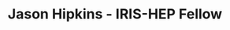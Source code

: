 ---
layout: fellow
pagetype: fellow
permalink: /fellows/tutrie.html
fellow-name: Jason Hipkins
title: Jason Hipkins - IRIS-HEP Fellow
active: false
dates:
  start: 2021-06-14
  end: 2021-09-03
photo: /assets/images/team/fellows-2021/jason-hipkins.jpg
institution: University of Maryland - College Park
e-mail: hipkinsj@terpmail.umd.edu
project_title: "Advancing an\_active learning algorithm for more efficient generation\
  \ of Monte Carlo for exclusion plots"
focus-area: as
project_goal: >
  Current methods for computing excursion sets of black-box functions (equivalently
  finding iso-hypersurfaces of n-dimensional scalar multivariate functions) are embarrassingly
  parallel
  and computationally expensive. An active learning algorithm appropriately named
  ‘excursion’
  has reduced the compute resources necessary to find excursion sets so that researchers
  can quickly
  classify BSM theories. Using a Bayesian optimization procedure it can compute excursion
  sets in record
  times. Our goal is to scale this method so that it still works efficiently in higher
  dimensions. It will be
  extremely helpful in the search for new physics.
mentors:
- Lukas Heinrich (CERN)
- Kyle Cranmer (New York University)
- Irina Espejo Morales (New York University)

proposal: /assets/pdf/Fellow-jason-hipkins-Proposal.pdf
presentations:
- title: Active Learning for Excursion Set Estimation
  date: 2021-09-29
  url: https://indico.cern.ch/event/1071410/contributions/4505140/attachments/2319347/3949035/IRIS-HEP%20Jason%20Hipkins%20Presentation.pdf
  meeting: IRIS-HEP Topical Meetings
  meetingurl: https://indico.cern.ch/event/1071410/
  recordingurl: https://youtu.be/oZgESG2t1gU
  focus-area: as
current_status: >
github-username: tutrie

linkedin-profile: https://www.linkedin.com/in/jason-hipkins/
---